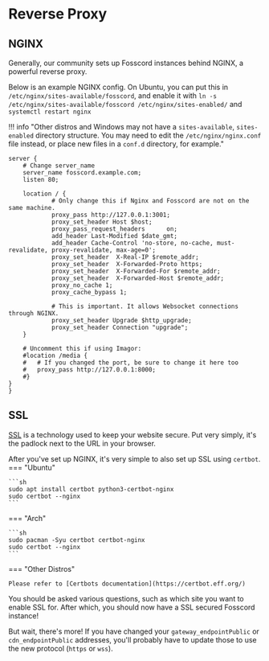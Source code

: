 # Reverse Proxy

## NGINX

Generally, our community sets up Fosscord instances behind NGINX, a powerful reverse proxy.

Below is an example NGINX config. On Ubuntu, you can put this in `/etc/nginx/sites-available/fosscord`,
and enable it with `ln -s /etc/nginx/sites-available/fosscord /etc/nginx/sites-enabled/` and `systemctl restart nginx`

!!! info "Other distros and Windows may not have a `sites-available`, `sites-enabled` directory structure. You may need to edit the `/etc/nginx/nginx.conf` file instead, or place new files in a `conf.d` directory, for example."

```nginx
server {
	# Change server_name
    server_name fosscord.example.com;
    listen 80;

    location / {
			# Only change this if Nginx and Fosscord are not on the same machine.
            proxy_pass http://127.0.0.1:3001;
            proxy_set_header Host $host;
            proxy_pass_request_headers      on;
            add_header Last-Modified $date_gmt;
            add_header Cache-Control 'no-store, no-cache, must-revalidate, proxy-revalidate, max-age=0';
            proxy_set_header  X-Real-IP $remote_addr;
            proxy_set_header  X-Forwarded-Proto https;
            proxy_set_header  X-Forwarded-For $remote_addr;
            proxy_set_header  X-Forwarded-Host $remote_addr;
            proxy_no_cache 1;
            proxy_cache_bypass 1;

			# This is important. It allows Websocket connections through NGINX.
            proxy_set_header Upgrade $http_upgrade;
            proxy_set_header Connection "upgrade";
    }

	# Uncomment this if using Imagor:
	#location /media {
	#	# If you changed the port, be sure to change it here too
	#	proxy_pass http://127.0.0.1:8000;
	#}
}
}
```

## SSL

[SSL](https://en.wikipedia.org/wiki/Secure_Sockets_Layer) is a technology used to keep your website secure.
Put very simply, it's the padlock next to the URL in your browser.

After you've set up NGINX, it's very simple to also set up SSL using `certbot`.
=== "Ubuntu"

    ```sh
    sudo apt install certbot python3-certbot-nginx
    sudo certbot --nginx
    ```

=== "Arch"

    ```sh
    sudo pacman -Syu certbot certbot-nginx
    sudo certbot --nginx
    ```

=== "Other Distros"

    Please refer to [Certbots documentation](https://certbot.eff.org/)

You should be asked various questions, such as which site you want to enable SSL for.
After which, you should now have a SSL secured Fosscord instance!

But wait, there's more! If you have changed your `gateway_endpointPublic`
or `cdn_endpointPublic` addresses, you'll probably have to update those to use the new protocol (`https` or `wss`).
